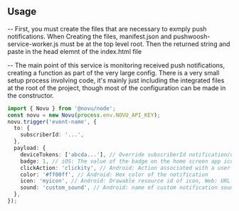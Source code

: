 ## Usage

-- First, you must create the files that are necessary to exmply push notifications. When Creating the files, manifest.json and pushwoosh-service-worker.js must be at the top level root. Then the returned string and paste in the head elemnt of the index.html file

-- The main point of this service is monitoring received push notifications, creating a function as part of the very large config. There is a very small setup process involving code, it's mainly just including the integrated files at the root of the project, though most of the configuration can be made in the constructor.

```ts
import { Novu } from '@novu/node';
const novu = new Novu(process.env.NOVU_API_KEY);
novu.trigger('event-name', {
  to: {
    subscriberId: '...',
  },
  payload: {
    deviceTokens: ['abcda...'], // Override subscriberId notification/device identifiers
    badge: 1, // iOS: The value of the badge on the home screen app icon, if 0 then the badge is removed.
    clickAction: 'clickity', // Android: Action associated with a user click on the notification.
    color: '#ff00ff', // Android: Hex color of the notification
    icon: 'myicon', // Android: Drawable resource id of icon, Web: URL to icon
    sound: 'custom_sound', // Android: name of custom notification sound
  },
});
```

